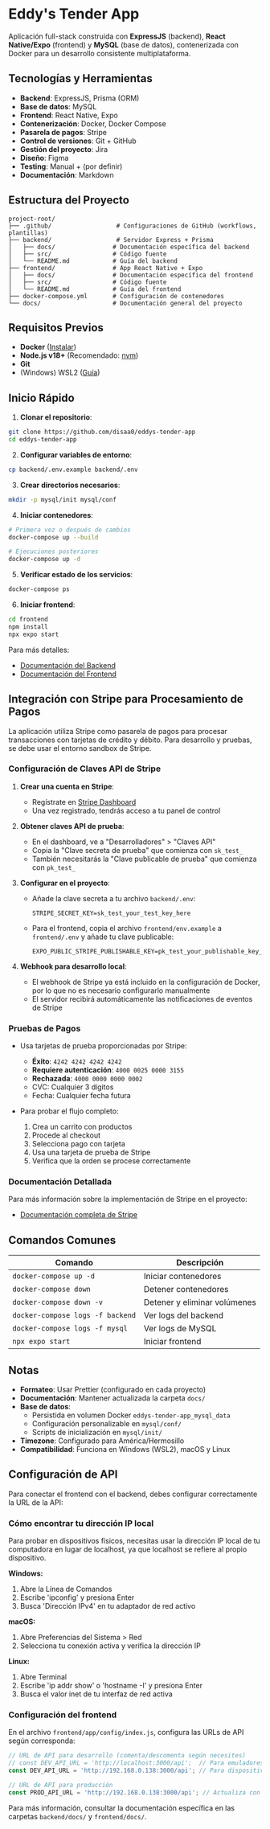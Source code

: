 # Eddy's Tender App

Aplicación full-stack construida con **ExpressJS** (backend), **React Native/Expo** (frontend) y **MySQL** (base de datos), contenerizada con Docker para un desarrollo consistente multiplataforma.

## Tecnologías y Herramientas

- **Backend**: ExpressJS, Prisma (ORM)
- **Base de datos**: MySQL
- **Frontend**: React Native, Expo
- **Contenerización**: Docker, Docker Compose
- **Pasarela de pagos**: Stripe
- **Control de versiones**: Git + GitHub
- **Gestión del proyecto**: Jira
- **Diseño**: Figma
- **Testing**: Manual + (por definir)
- **Documentación**: Markdown

## Estructura del Proyecto

```
project-root/
├── .github/                  # Configuraciones de GitHub (workflows, plantillas)
├── backend/                  # Servidor Express + Prisma
│   ├── docs/                # Documentación específica del backend
│   ├── src/                 # Código fuente
│   └── README.md            # Guía del backend
├── frontend/                # App React Native + Expo
│   ├── docs/                # Documentación específica del frontend
│   ├── src/                 # Código fuente
│   └── README.md            # Guía del frontend
├── docker-compose.yml       # Configuración de contenedores
└── docs/                    # Documentación general del proyecto
```

## Requisitos Previos

- **Docker** ([Instalar](https://docs.docker.com/desktop))
- **Node.js v18+** (Recomendado: [nvm](https://github.com/nvm-sh/nvm))
- **Git**
- (Windows) WSL2 ([Guía](https://learn.microsoft.com/es-es/windows/wsl/install))

## Inicio Rápido

1. **Clonar el repositorio**:
```bash
git clone https://github.com/disaa0/eddys-tender-app
cd eddys-tender-app
```

2. **Configurar variables de entorno**:
```bash
cp backend/.env.example backend/.env
```

3. **Crear directorios necesarios**:
```bash
mkdir -p mysql/init mysql/conf
```

4. **Iniciar contenedores**:
```bash
# Primera vez o después de cambios
docker-compose up --build

# Ejecuciones posteriores
docker-compose up -d
```

5. **Verificar estado de los servicios**:
```bash
docker-compose ps
```

6. **Iniciar frontend**:
```bash
cd frontend
npm install
npx expo start
```
Para más detalles:
- [Documentación del Backend](backend/README.md)
- [Documentación del Frontend](frontend/docs/sprint1/DEVELOPER_GUIDE.md)

## Integración con Stripe para Procesamiento de Pagos

La aplicación utiliza Stripe como pasarela de pagos para procesar transacciones con tarjetas de crédito y débito. Para desarrollo y pruebas, se debe usar el entorno sandbox de Stripe.

### Configuración de Claves API de Stripe

1. **Crear una cuenta en Stripe**:
   - Regístrate en [Stripe Dashboard](https://dashboard.stripe.com/register)
   - Una vez registrado, tendrás acceso a tu panel de control

2. **Obtener claves API de prueba**:
   - En el dashboard, ve a "Desarrolladores" > "Claves API"
   - Copia la "Clave secreta de prueba" que comienza con `sk_test_`
   - También necesitarás la "Clave publicable de prueba" que comienza con `pk_test_`

3. **Configurar en el proyecto**:
   - Añade la clave secreta a tu archivo `backend/.env`:
     ~~~
     STRIPE_SECRET_KEY=sk_test_your_test_key_here
     ~~~
   - Para el frontend, copia el archivo `frontend/env.example` a `frontend/.env` y añade tu clave publicable:
     ~~~
     EXPO_PUBLIC_STRIPE_PUBLISHABLE_KEY=pk_test_your_publishable_key_here
     ~~~

4. **Webhook para desarrollo local**:
   - El webhook de Stripe ya está incluido en la configuración de Docker, por lo que no es necesario configurarlo manualmente
   - El servidor recibirá automáticamente las notificaciones de eventos de Stripe

### Pruebas de Pagos

- Usa tarjetas de prueba proporcionadas por Stripe:
  - **Éxito**: `4242 4242 4242 4242`
  - **Requiere autenticación**: `4000 0025 0000 3155`
  - **Rechazada**: `4000 0000 0000 0002`
  - CVC: Cualquier 3 dígitos
  - Fecha: Cualquier fecha futura

- Para probar el flujo completo:
  1. Crea un carrito con productos
  2. Procede al checkout
  3. Selecciona pago con tarjeta
  4. Usa una tarjeta de prueba de Stripe
  5. Verifica que la orden se procese correctamente

### Documentación Detallada

Para más información sobre la implementación de Stripe en el proyecto:
- [Documentación completa de Stripe](backend/docs/STRIPE.md)

## Comandos Comunes

| Comando | Descripción |
|---------|-------------|
| `docker-compose up -d` | Iniciar contenedores |
| `docker-compose down` | Detener contenedores |
| `docker-compose down -v` | Detener y eliminar volúmenes |
| `docker-compose logs -f backend` | Ver logs del backend |
| `docker-compose logs -f mysql` | Ver logs de MySQL |
| `npx expo start` | Iniciar frontend |

## Notas

- **Formateo**: Usar Prettier (configurado en cada proyecto)
- **Documentación**: Mantener actualizada la carpeta `docs/`
- **Base de datos**: 
  - Persistida en volumen Docker `eddys-tender-app_mysql_data`
  - Configuración personalizable en `mysql/conf/`
  - Scripts de inicialización en `mysql/init/`
- **Timezone**: Configurado para América/Hermosillo
- **Compatibilidad**: Funciona en Windows (WSL2), macOS y Linux

## Configuración de API

Para conectar el frontend con el backend, debes configurar correctamente la URL de la API:

### Cómo encontrar tu dirección IP local

Para probar en dispositivos físicos, necesitas usar la dirección IP local de tu computadora en lugar de localhost, ya que localhost se refiere al propio dispositivo.

**Windows:**
1. Abre la Línea de Comandos
2. Escribe 'ipconfig' y presiona Enter
3. Busca 'Dirección IPv4' en tu adaptador de red activo

**macOS:**
1. Abre Preferencias del Sistema > Red
2. Selecciona tu conexión activa y verifica la dirección IP

**Linux:**
1. Abre Terminal
2. Escribe 'ip addr show' o 'hostname -I' y presiona Enter
3. Busca el valor inet de tu interfaz de red activa

### Configuración del frontend

En el archivo `frontend/app/config/index.js`, configura las URLs de API según corresponda:

```javascript
// URL de API para desarrollo (comenta/descomenta según necesites)
// const DEV_API_URL = 'http://localhost:3000/api';  // Para emuladores
const DEV_API_URL = 'http://192.168.0.138:3000/api'; // Para dispositivos físicos (usa tu IP)

// URL de API para producción
const PROD_API_URL = 'http://192.168.0.138:3000/api'; // Actualiza con tu URL de producción
```

Para más información, consultar la documentación específica en las carpetas `backend/docs/` y `frontend/docs/`.
